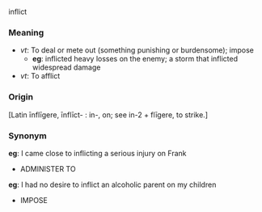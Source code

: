 inflict
### Meaning
+ _vt_: To deal or mete out (something punishing or burdensome); impose
    + __eg__: inflicted heavy losses on the enemy; a storm that inflicted widespread damage
+ _vt_: To afflict

### Origin

[Latin īnflīgere, īnflīct- : in-, on; see in-2 + flīgere, to strike.]

### Synonym

__eg__: I came close to inflicting a serious injury on Frank

+ ADMINISTER TO

__eg__: I had no desire to inflict an alcoholic parent on my children

+ IMPOSE


